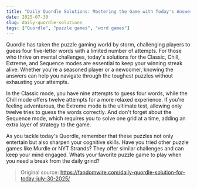 ```yaml
---
title: "Daily Quordle Solutions: Mastering the Game with Today's Answers"
date: 2025-07-30
slug: daily-quordle-solutions
tags: ["Quordle", "puzzle games", "word games"]
---
```


Quordle has taken the puzzle gaming world by storm, challenging players to guess four five-letter words with a limited number of attempts. For those who thrive on mental challenges, today's solutions for the Classic, Chill, Extreme, and Sequence modes are essential to keep your winning streak alive. Whether you're a seasoned player or a newcomer, knowing the answers can help you navigate through the toughest puzzles without exhausting your attempts.

In the Classic mode, you have nine attempts to guess four words, while the Chill mode offers twelve attempts for a more relaxed experience. If you're feeling adventurous, the Extreme mode is the ultimate test, allowing only twelve tries to guess the words correctly. And don't forget about the Sequence mode, which requires you to solve one grid at a time, adding an extra layer of strategy to the game. 

As you tackle today's Quordle, remember that these puzzles not only entertain but also sharpen your cognitive skills. Have you tried other puzzle games like Murdle or NYT Strands? They offer similar challenges and can keep your mind engaged. Whats your favorite puzzle game to play when you need a break from the daily grind?
> Original source: https://fandomwire.com/daily-quordle-solution-for-today-july-30-2025/